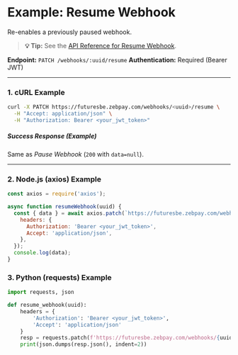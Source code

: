 # Example: Resume Webhook

Re-enables a previously paused webhook.

> **💡 Tip:** See the [API Reference for Resume Webhook](../../reference-docs/management.md#resume-webhook).

**Endpoint:** `PATCH /webhooks/:uuid/resume`
**Authentication:** Required (Bearer JWT)

-----

### 1. cURL Example

```bash
curl -X PATCH https://futuresbe.zebpay.com/webhooks/<uuid>/resume \
  -H "Accept: application/json" \
  -H "Authorization: Bearer <your_jwt_token>"
```

##### Success Response (Example)

Same as *Pause Webhook* (`200` with `data=null`).

-----

### 2. Node.js (axios) Example

```javascript
const axios = require('axios');

async function resumeWebhook(uuid) {
  const { data } = await axios.patch(`https://futuresbe.zebpay.com/webhooks/${uuid}/resume`, null, {
    headers: {
      Authorization: 'Bearer <your_jwt_token>',
      Accept: 'application/json',
    },
  });
  console.log(data);
}
```

### 3. Python (requests) Example

```python
import requests, json

def resume_webhook(uuid):
    headers = {
        'Authorization': 'Bearer <your_jwt_token>',
        'Accept': 'application/json'
    }
    resp = requests.patch(f'https://futuresbe.zebpay.com/webhooks/{uuid}/resume', headers=headers, timeout=10)
    print(json.dumps(resp.json(), indent=2))
```
